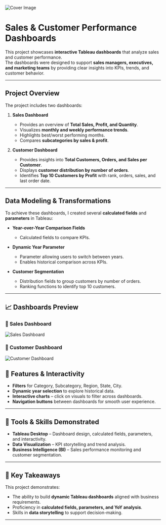 ![Cover Image]([https://github.com/username/repo-name/blob/main/cover.png?raw=true](https://github.com/Batool-Altarawneh/Tableau-Projects/blob/main/Sales%20and%20Customers%20Dashboard/cover.jpg))

# Sales & Customer Performance Dashboards 

This project showcases **interactive Tableau dashboards** that analyze sales and customer performance.  
The dashboards were designed to support **sales managers, executives, and marketing teams** by providing clear insights into KPIs, trends, and customer behavior.

---

## Project Overview
The project includes two dashboards:

1. **Sales Dashboard**
   - Provides an overview of **Total Sales, Profit, and Quantity**.
   - Visualizes **monthly and weekly performance trends**.
   - Highlights best/worst performing months.
   - Compares **subcategories by sales & profit**.

2. **Customer Dashboard**
   - Provides insights into **Total Customers, Orders, and Sales per Customer**.
   - Displays **customer distribution by number of orders**.
   - Identifies **Top 10 Customers by Profit** with rank, orders, sales, and last order date.

---

## Data Modeling & Transformations
To achieve these dashboards, I created several **calculated fields** and **parameters** in Tableau:

- **Year-over-Year Comparison Fields**
  - Calculated fields to compare KPIs.

- **Dynamic Year Parameter**
  - Parameter allowing users to switch between years.
  - Enables historical comparison across KPIs.

- **Customer Segmentation**
  - Distribution fields to group customers by number of orders.
  - Ranking functions to identify top 10 customers.

---

## 📈 Dashboards Preview
### 🔹 Sales Dashboard
![Sales Dashboard](./Sales_Dashboard.png)

### 🔹 Customer Dashboard
![Customer Dashboard](./Customer_Dashboard.png)


## 🎯 Features & Interactivity
- **Filters** for Category, Subcategory, Region, State, City.  
- **Dynamic year selection** to explore historical data.  
- **Interactive charts** – click on visuals to filter across dashboards.  
- **Navigation buttons** between dashboards for smooth user experience.  

---

## 🧩 Tools & Skills Demonstrated
- **Tableau Desktop** – Dashboard design, calculated fields, parameters, and interactivity.  
- **Data Visualization** – KPI storytelling and trend analysis.  
- **Business Intelligence (BI)** – Sales performance monitoring and customer segmentation.  

---

## 📌 Key Takeaways
This project demonstrates:
- The ability to build **dynamic Tableau dashboards** aligned with business requirements.  
- Proficiency in **calculated fields, parameters, and YoY analysis**.  
- Skills in **data storytelling** to support decision-making.  

---

